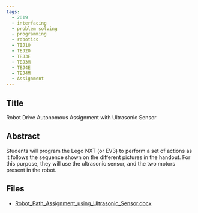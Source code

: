 ```yaml
---
tags:
  - 2019
  - interfacing
  - problem solving
  - programming
  - robotics
  - TIJ1O
  - TEJ2O
  - TEJ3E
  - TEJ3M
  - TEJ4E
  - TEJ4M
  - Assignment
---
```

    
## Title

Robot Drive Autonomous Assignment with Ultrasonic Sensor 

## Abstract

Students will program the Lego NXT (or EV3) to perform a set of actions as it follows the sequence shown on the different pictures in the handout.
For this purpose, they will use the ultrasonic sensor, and the two motors present in the robot.

## Files

- [Robot_Path_Assignment_using_Ultrasonic_Sensor.docx](resources/2019/Esteban_De_Los_Santos/Robot_Path_Assignment_using_Ultrasonic_Sensor.docx)
